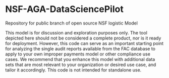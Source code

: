 # NSF-AGA-DataSciencePilot
Repository for public branch of open source NSF logistic Model

This model is for discussion and exploration purposes only. The tool depicted here should not be considered a complete product, nor is it ready for deployment. However, this code can serve as an important starting point for analyzing the single audit reports available from the FAC database to apply to your own improper payments model or other compliance use cases. We recommend that you enhance this model with additional data sets that are most relevant to your organization or desired use case, and tailor it accordingly. This code is not intended for standalone use.
